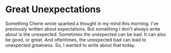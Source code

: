 # Great Unexpectations

Something Cherie wrote sparked a thought in my mind this morning. I've previously written about expectations. But something I don't always write about is the unexpected. Sometimes the unexpected can be bad. It can also be good, or great. And oftentimes, the unexpected bad can lead to unexpected greatness. So, I wanted to write about that today.

